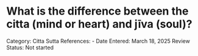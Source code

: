 # What is the difference between the citta (mind or heart) and jīva (soul)?

Category: Citta
Sutta References: -
Date Entered: March 18, 2025
Review Status: Not started